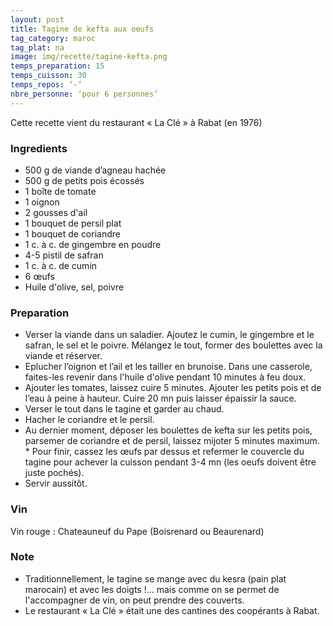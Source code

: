```yaml
---
layout: post
title: Tagine de kefta aux oeufs
tag_category: maroc
tag_plat: na
image: img/recette/tagine-kefta.png
temps_preparation: 15
temps_cuisson: 30
temps_repos: ‘-‘
nbre_personne: ‘pour 6 personnes’
---
```

Cette recette vient du restaurant « La Clé » à Rabat (en 1976)

### Ingredients
* 500 g de viande d’agneau hachée* 500 g de petits pois écossés
* 1 boîte de tomate
* 1 oignon
* 2 gousses d'ail
* 1 bouquet de persil plat
* 1 bouquet de coriandre
* 1 c. à c. de gingembre en poudre
* 4-5 pistil de safran
* 1 c. à c. de cumin
* 6 œufs
* Huile d'olive, sel, poivre

### Preparation
* Verser la viande dans un saladier. Ajoutez le cumin, le gingembre et le safran, le sel et le poivre. Mélangez le tout, former des boulettes avec la viande et réserver.
* Eplucher l’oignon et l’ail et les tailler en brunoise. Dans une casserole, faites-les revenir dans l'huile d'olive pendant 10 minutes à feu doux.
* Ajouter les tomates, laissez cuire 5 minutes. Ajouter les petits pois et de l’eau à peine à hauteur. Cuire 20 mn puis laisser épaissir la sauce.
* Verser le tout dans le tagine et garder au chaud.
* Hacher le coriandre et le persil.
* Au dernier moment, déposer les boulettes de kefta sur les petits pois, parsemer de coriandre et de persil, laissez mijoter 5 minutes maximum. * Pour finir, cassez les œufs par dessus et refermer le couvercle du tagine pour achever la cuisson pendant 3-4 mn (les oeufs doivent être juste pochés).
* Servir aussitôt. 

### Vin
Vin rouge : Chateauneuf du Pape (Boisrenard ou Beaurenard)

### Note
* Traditionnellement, le tagine se mange avec du kesra (pain plat marocain) et avec les doigts !… mais comme on se permet de l'accompagner de vin, on peut prendre des couverts.
* Le restaurant « La Clé » était une des cantines des coopérants à Rabat.
